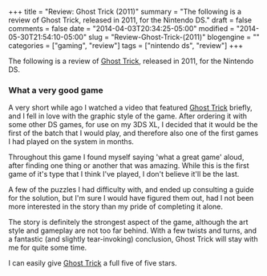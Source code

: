+++
title = "Review: Ghost Trick (2011)"
summary = "The following is a review of Ghost Trick, released in 2011, for the Nintendo DS."
draft = false
comments = false
date = "2014-04-03T20:34:25-05:00"
modified = "2014-05-30T21:54:10-05:00"
slug = "Review-Ghost-Trick-(2011)"
blogengine = ""
categories = ["gaming", "review"]
tags = ["nintendo ds", "review"]
+++

<div class="note"><p>The following is a review of <a href="http://www.amazon.com/dp/B002TDIEDG?tag=strivinglifen-20" rel="external">Ghost Trick</a>, released in 2011, for the Nintendo DS.</p></div>

<h3>What a very good game</h3>

<p>A very short while ago I watched a video that featured <a href="http://www.amazon.com/dp/B002TDIEDG?tag=strivinglifen-20" rel="external">Ghost Trick</a> briefly, and I fell in love with the graphic style of the game. After ordering it with some other DS games, for use on my 3DS XL, I decided that it would be the first of the batch that I would play, and therefore also one of the first games I had played on the system in months.</p>

<p>Throughout this game I found myself saying 'what a great game' aloud, after finding one thing or another that was amazing. While this is the first game of it's type that I think I've played, I don't believe it'll be the last.</p>

<p>A few of the puzzles I had difficulty with, and ended up consulting a guide for the solution, but I'm sure I would have figured them out, had I not been more interested in the story than my pride of completing it alone.</p>

<p>The story is definitely the strongest aspect of the game, although the art style and gameplay are not too far behind. With a few twists and turns, and a fantastic (and slightly tear-invoking) conclusion, Ghost Trick will stay with me for quite some time.</p>

<p>I can easily give <a href="http://www.amazon.com/dp/B002TDIEDG?tag=strivinglifen-20" rel="external">Ghost Trick</a> a full five of five stars.</p>
